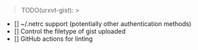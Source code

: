 > TODO(urxvt-gist): >

- [] ~/.netrc support (potentially other authentication methods)
- [] Control the filetype of gist uploaded
- [] GitHub actions for linting
